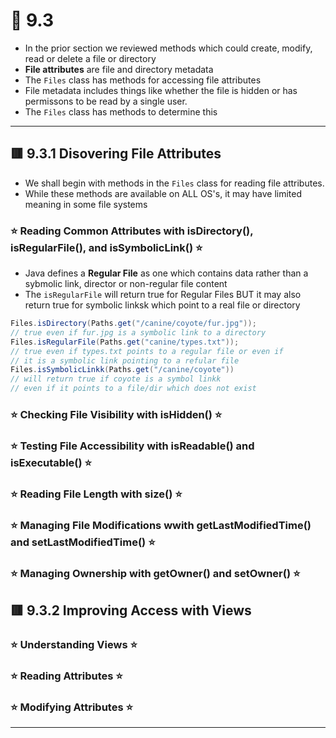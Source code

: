 <link href="../../styles.css" rel="stylesheet"></link>

# 🧠 9.3

* In the prior section we reviewed methods which could create, modify, read or delete a file or directory
* **File attributes** are file and directory metadata
* The `Files` class has methods for accessing file attributes
* File metadata includes things like whether the file is hidden or has permissons to be read by a single user.
* The `Files` class has methods to determine this
<hr>

## 🟥 9.3.1 Disovering File Attributes
* We shall begin with methods in the `Files` class for reading file attributes.
* While these methods are available on ALL OS's, it may have limited meaning in some file systems


### ⭐ Reading Common Attributes with isDirectory(), isRegularFile(), and isSymbolicLink() ⭐
* Java defines a **Regular File** as one which contains data rather than a sybmolic link, director or non-regular file content
* The `isRegularFile` will return true for Regular Files BUT it may also return true for symbolic linksk which point to a real file or directory
```java
Files.isDirectory(Paths.get("/canine/coyote/fur.jpg"));
// true even if fur.jpg is a symbolic link to a directory
Files.isRegularFile(Paths.get("canine/types.txt"));
// true even if types.txt points to a regular file or even if 
// it is a symbolic link pointing to a refular file
Files.isSymbolicLinkk(Paths.get("/canine/coyote"))
// will return true if coyote is a symbol linkk
// even if it points to a file/dir which does not exist
```

### ⭐ Checking File Visibility with isHidden() ⭐

### ⭐ Testing File Accessibility with isReadable() and isExecutable() ⭐

### ⭐ Reading File Length with size() ⭐

### ⭐ Managing File Modifications wwith getLastModifiedTime() and setLastModifiedTime() ⭐

### ⭐ Managing Ownership with getOwner() and setOwner() ⭐


## 🟥 9.3.2 Improving Access with Views

### ⭐ Understanding Views ⭐

### ⭐ Reading Attributes ⭐

### ⭐ Modifying Attributes ⭐

<hr>